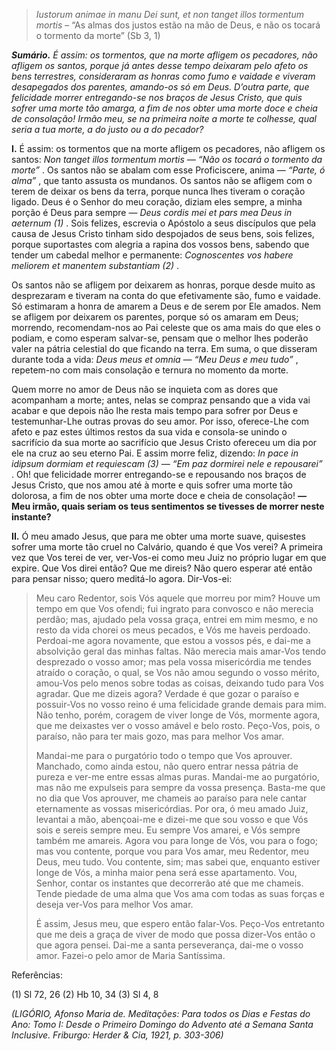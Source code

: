 > *Iustorum animae in manu Dei sunt, et non tanget illos tormentum mortis* – “As almas dos justos estão na mão de Deus, e não os tocará o tormento da morte” (Sb 3, 1)

***Sumário.** É assim: os tormentos, que na morte afligem os pecadores, não afligem os santos, porque já antes desse tempo deixaram pelo afeto os bens terrestres, consideraram as honras como fumo e vaidade e viveram desapegados dos parentes, amando-os só em Deus. D’outra parte, que felicidade morrer entregando-se nos braços de Jesus Cristo, que quis sofrer uma morte tão amarga, a fim de nos obter uma morte doce e cheia de consolação! Irmão meu, se na primeira noite a morte te colhesse, qual seria a tua morte, a do justo ou a do pecador?*

**I.** É assim: os tormentos que na morte afligem os pecadores, não afligem os santos: *Non tanget illos tormentum mortis ― “Não os tocará o tormento da morte”* . Os santos não se abalam com esse Proficiscere, anima ― *“Parte, ó alma”* , que tanto assusta os mundanos. Os santos não se afligem com o terem de deixar os bens da terra, porque nunca lhes tiveram o coração ligado. Deus é o Senhor do meu coração, diziam eles sempre, a minha porção é Deus para sempre ― *Deus cordis mei et pars mea Deus in aeternum (1)* . Sois felizes, escrevia o Apóstolo a seus discípulos que pela causa de Jesus Cristo tinham sido despojados de seus bens, sois felizes, porque suportastes com alegria a rapina dos vossos bens, sabendo que tender um cabedal melhor e permanente: *Cognoscentes vos habere meliorem et manentem substantiam (2)* .

Os santos não se afligem por deixarem as honras, porque desde muito as desprezaram e tiveram na conta do que efetivamente são, fumo e vaidade. Só estimaram a honra de amarem a Deus e de serem por Ele amados. Nem se afligem por deixarem os parentes, porque só os amaram em Deus; morrendo, recomendam-nos ao Pai celeste que os ama mais do que eles o podiam, e como esperam salvar-se, pensam que o melhor lhes poderão valer na pátria celestial do que ficando na terra. Em suma, o que disseram durante toda a vida: *Deus meus et omnia ― “Meu Deus e meu tudo”* , repetem-no com mais consolação e ternura no momento da morte.

Quem morre no amor de Deus não se inquieta com as dores que acompanham a morte; antes, nelas se compraz pensando que a vida vai acabar e que depois não lhe resta mais tempo para sofrer por Deus e testemunhar-Lhe outras provas do seu amor. Por isso, oferece-Lhe com afeto e paz estes últimos restos da sua vida e consola-se unindo o sacrifício da sua morte ao sacrifício que Jesus Cristo ofereceu um dia por ele na cruz ao seu eterno Pai. E assim morre feliz, dizendo: *In pace in idipsum dormiam et requiescam (3) ― “Em paz dormirei nele e repousarei”* . Oh! que felicidade morrer entregando-se e repousando nos braços de Jesus Cristo, que nos amou até à morte e quis sofrer uma morte tão dolorosa, a fim de nos obter uma morte doce e cheia de consolação! **― Meu irmão, quais seriam os teus sentimentos se tivesses de morrer neste instante?**

**II.** Ó meu amado Jesus, que para me obter uma morte suave, quisestes sofrer uma morte tão cruel no Calvário, quando é que Vos verei? A primeira vez que Vos terei de ver, ver-Vos-ei como meu Juiz no próprio lugar em que expire. Que Vos direi então? Que me direis? Não quero esperar até então para pensar nisso; quero meditá-lo agora. Dir-Vos-ei:

> Meu caro Redentor, sois Vós aquele que morreu por mim? Houve um tempo em que Vos ofendi; fui ingrato para convosco e não merecia perdão; mas, ajudado pela vossa graça, entrei em mim mesmo, e no resto da vida chorei os meus pecados, e Vós me haveis perdoado. Perdoai-me agora novamente, que estou a vossos pés, e dai-me a absolvição geral das minhas faltas. Não merecia mais amar-Vos tendo desprezado o vosso amor; mas pela vossa misericórdia me tendes atraído o coração, o qual, se Vos não amou segundo o vosso mérito, amou-Vos pelo menos sobre todas as coisas, deixando tudo para Vos agradar. Que me dizeis agora? Verdade é que gozar o paraíso e possuir-Vos no vosso reino é uma felicidade grande demais para mim. Não tenho, porém, coragem de viver longe de Vós, mormente agora, que me deixastes ver o vosso amável e belo rosto. Peço-Vos, pois, o paraíso, não para ter mais gozo, mas para melhor Vos amar.
>
> Mandai-me para o purgatório todo o tempo que Vos aprouver. Manchado, como ainda estou, não quero entrar nessa pátria de pureza e ver-me entre essas almas puras. Mandai-me ao purgatório, mas não me expulseis para sempre da vossa presença. Basta-me que no dia que Vos aprouver, me chameis ao paraíso para nele cantar eternamente as vossas misericórdias. Por ora, ó meu amado Juiz, levantai a mão, abençoai-me e dizei-me que sou vosso e que Vós sois e sereis sempre meu. Eu sempre Vos amarei, e Vós sempre também me amareis. Agora vou para longe de Vós, vou para o fogo; mas vou contente, porque vou para Vos amar, meu Redentor, meu Deus, meu tudo. Vou contente, sim; mas sabei que, enquanto estiver longe de Vós, a minha maior pena será esse apartamento. Vou, Senhor, contar os instantes que decorrerão até que me chameis. Tende piedade de uma alma que Vos ama com todas as suas forças e deseja ver-Vos para melhor Vos amar.
>
> É assim, Jesus meu, que espero então falar-Vos. Peço-Vos entretanto que me deis a graça de viver de modo que possa dizer-Vos então o que agora pensei. Dai-me a santa perseverança, dai-me o vosso amor. Fazei-o pelo amor de Maria Santíssima.

Referências:

\(1\) Sl 72, 26 (2) Hb 10, 34 (3) Sl 4, 8

*(LIGÓRIO, Afonso Maria de. Meditações: Para todos os Dias e Festas do Ano: Tomo I: Desde o Primeiro Domingo do Advento até a Semana Santa Inclusive. Friburgo: Herder & Cia, 1921, p. 303-306)*

